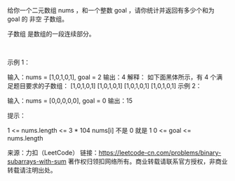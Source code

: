 给你一个二元数组 nums ，和一个整数 goal ，请你统计并返回有多少个和为 goal 的 非空 子数组。

子数组 是数组的一段连续部分。

 

示例 1：

输入：nums = [1,0,1,0,1], goal = 2
输出：4
解释：
如下面黑体所示，有 4 个满足题目要求的子数组：
[1,0,1,0,1]
[1,0,1,0,1]
[1,0,1,0,1]
[1,0,1,0,1]
示例 2：

输入：nums = [0,0,0,0,0], goal = 0
输出：15
 

提示：

1 <= nums.length <= 3 * 104
nums[i] 不是 0 就是 1
0 <= goal <= nums.length

来源：力扣（LeetCode）
链接：https://leetcode-cn.com/problems/binary-subarrays-with-sum
著作权归领扣网络所有。商业转载请联系官方授权，非商业转载请注明出处。